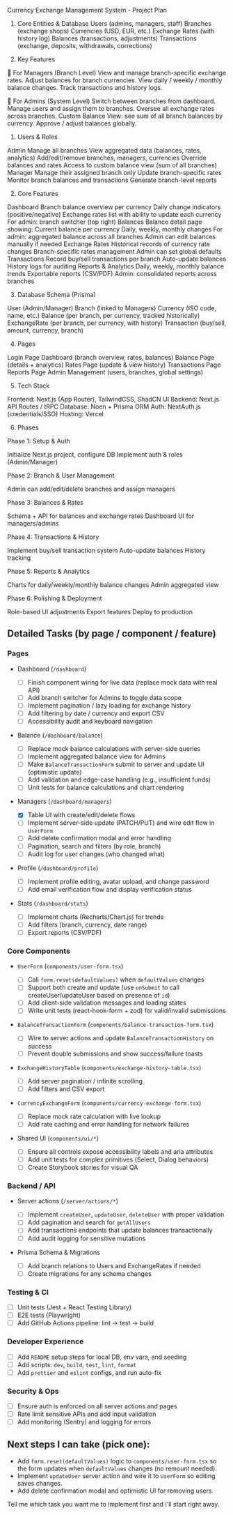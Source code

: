 Currency Exchange Management System - Project Plan

1. Core Entities & Database
   Users (admins, managers, staff)
   Branches (exchange shops)
   Currencies (USD, EUR, etc.)
   Exchange Rates (with history log)
   Balances (transactions, adjustments)
   Transactions (exchange, deposits, withdrawals, corrections)

2. Key Features

🔹 For Managers (Branch Level)
View and manage branch-specific exchange rates.
Adjust balances for branch currencies.
View daily / weekly / monthly balance changes.
Track transactions and history logs.

🔹 For Admins (System Level)
Switch between branches from dashboard.
Manage users and assign them to branches.
Oversee all exchange rates across branches.
Custom Balance View: see sum of all branch balances by currency.
Approve / adjust balances globally.

1. Users & Roles

Admin
Manage all branches
View aggregated data (balances, rates, analytics)
Add/edit/remove branches, managers, currencies
Override balances and rates
Access to custom balance view (sum of all branches)
Manager
Manage their assigned branch only
Update branch-specific rates
Monitor branch balances and transactions
Generate branch-level reports

2. Core Features

Dashboard
Branch balance overview per currency
Daily change indicators (positive/negative)
Exchange rates list with ability to update each currency
For admin: branch switcher (top right)
Balances
Balance detail page showing:
Current balance per currency
Daily, weekly, monthly changes
For admin: aggregated balance across all branches
Admin can edit balances manually if needed
Exchange Rates
Historical records of currency rate changes
Branch-specific rates management
Admin can set global defaults
Transactions
Record buy/sell transactions per branch
Auto-update balances
History logs for auditing
Reports & Analytics
Daily, weekly, monthly balance trends
Exportable reports (CSV/PDF)
Admin: consolidated reports across branches

3. Database Schema (Prisma)

User (Admin/Manager)
Branch (linked to Managers)
Currency (ISO code, name, etc.)
Balance (per branch, per currency, tracked historically)
ExchangeRate (per branch, per currency, with history)
Transaction (buy/sell, amount, currency, branch)

4. Pages

Login Page
Dashboard (branch overview, rates, balances)
Balance Page (details + analytics)
Rates Page (update & view history)
Transactions Page
Reports Page
Admin Management (users, branches, global settings)

5. Tech Stack

Frontend: Next.js (App Router), TailwindCSS, ShadCN UI
Backend: Next.js API Routes / tRPC
Database: Noen + Prisma ORM
Auth: NextAuth.js (credentials/SSO)
Hosting: Vercel

6. Phases

Phase 1: Setup & Auth

Initialize Next.js project, configure DB
Implement auth & roles (Admin/Manager)

Phase 2: Branch & User Management

Admin can add/edit/delete branches and assign managers

Phase 3: Balances & Rates

Schema + API for balances and exchange rates
Dashboard UI for managers/admins

Phase 4: Transactions & History

Implement buy/sell transaction system
Auto-update balances
History tracking

Phase 5: Reports & Analytics

Charts for daily/weekly/monthly balance changes
Admin aggregated view

Phase 6: Polishing & Deployment

Role-based UI adjustments
Export features
Deploy to production

## Detailed Tasks (by page / component / feature)

### Pages

- Dashboard (`/dashboard`)

  - [ ] Finish component wiring for live data (replace mock data with real API)
  - [ ] Add branch switcher for Admins to toggle data scope
  - [ ] Implement pagination / lazy loading for exchange history
  - [ ] Add filtering by date / currency and export CSV
  - [ ] Accessibility audit and keyboard navigation

- Balance (`/dashboard/balance`)

  - [ ] Replace mock balance calculations with server-side queries
  - [ ] Implement aggregated balance view for Admins
  - [ ] Make `BalanceTransactionForm` submit to server and update UI (optimistic update)
  - [ ] Add validation and edge-case handling (e.g., insufficient funds)
  - [ ] Unit tests for balance calculations and chart rendering

- Managers (`/dashboard/managers`)

  - [x] Table UI with create/edit/delete flows
  - [ ] Implement server-side update (PATCH/PUT) and wire edit flow in `UserForm`
  - [ ] Add delete confirmation modal and error handling
  - [ ] Pagination, search and filters (by role, branch)
  - [ ] Audit log for user changes (who changed what)

- Profile (`/dashboard/profile`)

  - [ ] Implement profile editing, avatar upload, and change password
  - [ ] Add email verification flow and display verification status

- Stats (`/dashboard/stats`)
  - [ ] Implement charts (Recharts/Chart.js) for trends
  - [ ] Add filters (branch, currency, date range)
  - [ ] Export reports (CSV/PDF)

### Core Components

- `UserForm` (`components/user-form.tsx`)

  - [ ] Call `form.reset(defaultValues)` when `defaultValues` changes
  - [ ] Support both create and update (use `onSubmit` to call createUser/updateUser based on presence of `id`)
  - [ ] Add client-side validation messages and loading states
  - [ ] Write unit tests (react-hook-form + zod) for valid/invalid submissions

- `BalanceTransactionForm` (`components/balance-transaction-form.tsx`)

  - [ ] Wire to server actions and update `BalanceTransactionHistory` on success
  - [ ] Prevent double submissions and show success/failure toasts

- `ExchangeHistoryTable` (`components/exchange-history-table.tsx`)

  - [ ] Add server pagination / infinite scrolling
  - [ ] Add filters and CSV export

- `CurrencyExchangeForm` (`components/currency-exchange-form.tsx`)

  - [ ] Replace mock rate calculation with live lookup
  - [ ] Add rate caching and error handling for network failures

- Shared UI (`components/ui/*`)
  - [ ] Ensure all controls expose accessibility labels and aria attributes
  - [ ] Add unit tests for complex primitives (Select, Dialog behaviors)
  - [ ] Create Storybook stories for visual QA

### Backend / API

- Server actions (`/server/actions/*`)

  - [ ] Implement `createUser`, `updateUser`, `deleteUser` with proper validation
  - [ ] Add pagination and search for `getAllUsers`
  - [ ] Add transactions endpoints that update balances transactionally
  - [ ] Add audit logging for sensitive mutations

- Prisma Schema & Migrations
  - [ ] Add branch relations to Users and ExchangeRates if needed
  - [ ] Create migrations for any schema changes

### Testing & CI

- [ ] Unit tests (Jest + React Testing Library)
- [ ] E2E tests (Playwright)
- [ ] Add GitHub Actions pipeline: lint → test → build

### Developer Experience

- [ ] Add `README` setup steps for local DB, env vars, and seeding
- [ ] Add scripts: `dev`, `build`, `test`, `lint`, `format`
- [ ] Add `prettier` and `eslint` configs, and run auto-fix

### Security & Ops

- [ ] Ensure auth is enforced on all server actions and pages
- [ ] Rate limit sensitive APIs and add input validation
- [ ] Add monitoring (Sentry) and logging for errors

## Next steps I can take (pick one):

- Add `form.reset(defaultValues)` logic to `components/user-form.tsx` so the form updates when `defaultValues` changes (no remount needed).
- Implement `updateUser` server action and wire it to `UserForm` so editing saves changes.
- Add delete confirmation modal and optimistic UI for removing users.

Tell me which task you want me to implement first and I'll start right away.
